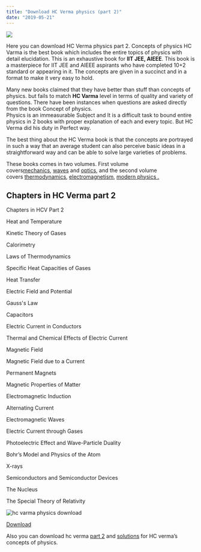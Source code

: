```yaml
---
title: "Download HC Verma physics (part 2)"
date: "2019-05-21"
---
```


![](/images/HC.Varma-part-2.jpg)

Here you can download HC Verma physics part 2. Concepts of physics HC Varma is the best book which includes the entire topics of physics with detail elucidation. This is an exhaustive book for **IIT JEE, AIEEE**. This book is a masterpiece for IIT JEE and AIEEE aspirants who have completed 10+2 standard or appearing in it. The concepts are given in a succinct and in a format to make it very easy to hold.

Many new books claimed that they have better than stuff than concepts of physics. but fails to match **HC Varma** level in terms of quality and variety of questions. There have been instances when questions are asked directly from the book Concept of physics.   
Physics is an immeasurable Subject and It is a difficult task to bound entire physics in 2 books with proper explanation of each and every topic. But HC Verma did his duty in Perfect way.

The best thing about the HC Verma book is that the concepts are portrayed in such a way that an average student can also perceive basic ideas in a straightforward way and can be able to solve large varieties of problems.

These books comes in two volumes. First volume covers[mechanics](https://en.wikipedia.org/wiki/Mechanics), [waves](https://en.wikipedia.org/wiki/Wave) and [optics](https://en.wikipedia.org/wiki/Optics), and the second volume covers [thermodynamics](https://en.wikipedia.org/wiki/Thermodynamics), [electromagnetism](https://en.wikipedia.org/wiki/Electromagnetism), [modern physics .](https://en.wikipedia.org/wiki/Modern_physics)

## Chapters in HC Verma part 2

Chapters in HCV Part 2

Heat and Temperature

Kinetic Theory of Gases

Calorimetry

Laws of Thermodynamics

Specific Heat Capacities of Gases

Heat Transfer

Electric Field and Potential

Gauss's Law

Capacitors

Electric Current in Conductors

Thermal and Chemical Effects of Electric Current

Magnetic Field

Magnetic Field due to a Current

Permanent Magnets

Magnetic Properties of Matter

Electromagnetic Induction

Alternating Current

Electromagnetic Waves

Electric Current through Gases

Photoelectric Effect and Wave-Particle Duality

Bohr’s Model and Physics of the Atom

X-rays

Semiconductors and Semiconductor Devices

The Nucleus

The Special Theory of Relativity

![hc varma physics download](/images/images.jpeg)

[Download](https://drive.google.com/file/d/1TTQSWrhzYJ_8eCugJg11l3t3GdPP6nFO/view?usp=drivesdk)

Also you can download hc verma [part 2](http://localhost/wordpress/concepts-of-physics-hc-varma-part-2/) and [solutions](http://localhost/wordpress/concepts-of-physics-hc-varma-solutions/) for HC verma’s concepts of physics.
